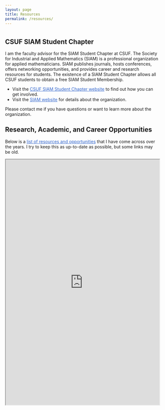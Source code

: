 ```yaml
---
layout: page
title: Resources
permalink: /resources/
---
```

<h1 aria-label="Resources"></h1>

<h2>CSUF SIAM Student Chapter</h2>

I am the faculty advisor for the SIAM Student Chapter at CSUF. The Society for Industrial and Applied Mathematics (SIAM) is a professional organization for applied mathematicians. SIAM publishes journals, hosts conferences, offers networking opportunities, and provides career and research resources for students. The existence of a SIAM Student Chapter allows all CSUF students to obtain a free SIAM Student Membership.
- Visit the <a href="https://sites.google.com/fullerton.edu/csufsiamstudentchapter/home" style="color:3366CC">CSUF SIAM Student Chapter website</a> to find out how you can get involved.
- Visit the <a href="https://www.siam.org/" style="color:3366CC">SIAM website</a> for details about the organization.

Please contact me if you have questions or want to learn more about the organization.

<h2>Research, Academic, and Career Opportunities</h2>

Below is a <a href="https://docs.google.com/document/d/1STAmEXSGrr9-8CtNvOTbPE25mmNWv_tvlxLXPAgKaDA/edit?usp=sharing" style="color:3366CC">list of resources and opportunities</a> that I have come across over the years. I try to keep this as up-to-date as possible, but some links may be old.
<p><iframe src="https://docs.google.com/document/d/e/2PACX-1vRj_8ycAPxBt8ACn29hb61LxDBSE7ajaEqI1F3XXVFB3MT8JeGc-WI2y-lFfGPe2M_F06Ogoueh6u_g/pub?embedded=true" width="100%" height="800px"></iframe></p>
